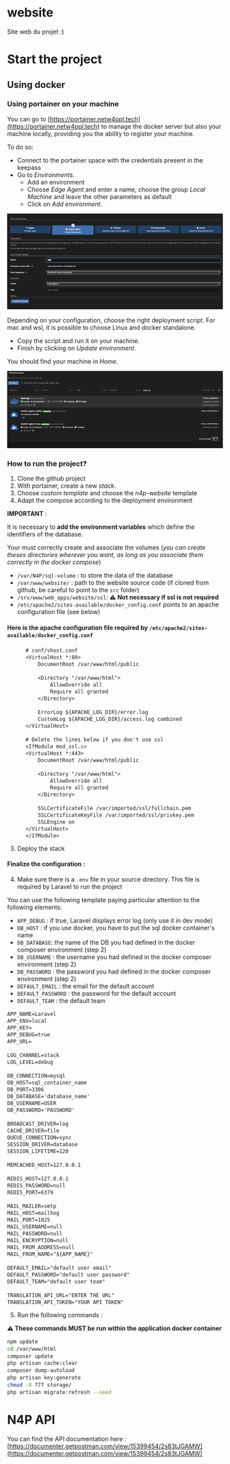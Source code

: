 # website

Site web du projet :)


# Start the project

## Using docker

### Using portainer on your machine

You can go to [https://portainer.netw4ppl.tech](https://portainer.netw4ppl.tech) to manage the docker server but also
your machine locally, providing you the ability to register your machine.

To do so:

- Connect to the portainer space with the credentials present in the keepass
- Go to *Environments*.
  - Add an environment
  - Choose *Edge Agent* and enter a name, choose the group *Local Machine* and leave the other parameters as default
  - Click on *Add environment*.

![add_edge](img/portainer_add_edge.png)

Depending on your configuration, choose the right deployment script. For mac and wsl, it is possible to choose Linux and
docker standalone.

- Copy the script and run it on your machine.
- Finish by clicking on *Update environment*.

You should find your machine in *Home*.

![Portainer home](img/portainer_home.png)

### How to run the project?

1. Clone the github project
2. With portainer, create a new *stack*.
  1. Choose *custom template* and choose the *n4p-website* template
  2. Adapt the compose according to the deployment environment

**IMPORTANT** :

It is necessary to **add the environment variables** which define the identifiers of the database.

Your must correctly create and associate the volumes (*you can create theses directories wherever you want, as long as you
associate them correctly in the docker compose*)

- `/var/N4P/sql-volume` : to store the data of the database
- `/var/www/website/` : path to the website source code (if cloned from github, be careful to point to the `src` folder)
- `/srv/www/web_apps/website/ssl`: :warning: **Not necessary if ssl is not required**
- `/etc/apache2/sites-available/docker_config.conf` points to an apache configuration file (see below)

#### Here is the apache configuration file required by `/etc/apache2/sites-available/docker_config.conf`

```apacheconf
      # conf/vhost.conf
      <VirtualHost *:80>
          DocumentRoot /var/www/html/public

          <Directory "/var/www/html">
              AllowOverride all
              Require all granted
          </Directory>

          ErrorLog ${APACHE_LOG_DIR}/error.log
          CustomLog ${APACHE_LOG_DIR}/access.log combined
      </VirtualHost>

      # Delete the lines below if you don't use ssl 
      <IfModule mod_ssl.c>
      <VirtualHost *:443>
          DocumentRoot /var/www/html/public

          <Directory "/var/www/html">
              AllowOverride all
              Require all granted
          </Directory>

          SSLCertificateFile /var/imported/ssl/fullchain.pem
          SSLCertificateKeyFile /var/imported/ssl/privkey.pem
          SSLEngine on
      </VirtualHost>
      </IfModule>
``` 

3. Deploy the stack

#### Finalize the configuration :

4. Make sure there is a `.env` file in your source directory. This file is required by Laravel to run the project

You can use the following template paying particular attention to the following elements:

- `APP_DEBUG` : if true, Laravel displays error log (only use it in dev mode)
- `DB_HOST` : if you use docker, you have to put the sql docker container's name
- `DB_DATABASE`: the name of the DB you had defined in the docker composer environment (step 2)
- `DB_USERNAME` : the username you had defined in the docker composer environment (step 2)
- `DB_PASSWORD` : the password you had defined in the docker composer environment (step 2)
- `DEFAULT_EMAIL` : the email for the default account
- `DEFAULT_PASSWORD` : the password for the default account
- `DEFAULT_TEAM` :  the default team

```.env
APP_NAME=Laravel
APP_ENV=local
APP_KEY=
APP_DEBUG=true
APP_URL=

LOG_CHANNEL=stack
LOG_LEVEL=debug

DB_CONNECTION=mysql
DB_HOST=sql_container_name
DB_PORT=3306
DB_DATABASE='database_name'
DB_USERNAME=USER
DB_PASSWORD='PASSWORD'

BROADCAST_DRIVER=log
CACHE_DRIVER=file
QUEUE_CONNECTION=sync
SESSION_DRIVER=database
SESSION_LIFETIME=120

MEMCACHED_HOST=127.0.0.1

REDIS_HOST=127.0.0.1
REDIS_PASSWORD=null
REDIS_PORT=6379

MAIL_MAILER=smtp
MAIL_HOST=mailhog
MAIL_PORT=1025
MAIL_USERNAME=null
MAIL_PASSWORD=null
MAIL_ENCRYPTION=null
MAIL_FROM_ADDRESS=null
MAIL_FROM_NAME="${APP_NAME}"

DEFAULT_EMAIL="default user email"
DEFAULT_PASSWORD="default user password"
DEFAULT_TEAM="default user team"

TRANSLATION_API_URL="ENTER THE URL"
TRANSLATION_API_TOKEN="YOUR API TOKEN"
```

5. Run the following commands :

**:warning: These commands MUST be run within the application docker container**

```bash
npm update
cd /var/www/html
composer update
php artisan cache:clear
composer dump-autoload
php artisan key:generate
chmod -R 777 storage/
php artisan migrate:refresh --seed
```

# N4P API

You can find the API documentation
here : [https://documenter.getpostman.com/view/15399454/2s83tJGAMW](https://documenter.getpostman.com/view/15399454/2s83tJGAMW)
